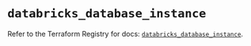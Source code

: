 # `databricks_database_instance`

Refer to the Terraform Registry for docs: [`databricks_database_instance`](https://registry.terraform.io/providers/databricks/databricks/1.85.0/docs/resources/database_instance).
